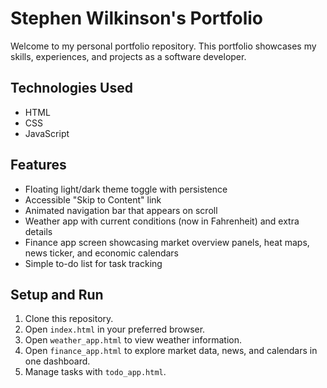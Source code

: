 # Stephen Wilkinson's Portfolio

Welcome to my personal portfolio repository. This portfolio showcases my skills, experiences, and projects as a software developer.


## Technologies Used

- HTML
- CSS
- JavaScript

## Features

- Floating light/dark theme toggle with persistence
- Accessible "Skip to Content" link
- Animated navigation bar that appears on scroll
- Weather app with current conditions (now in Fahrenheit) and extra details
- Finance app screen showcasing market overview panels, heat maps, news ticker, and economic calendars
- Simple to-do list for task tracking

## Setup and Run

1. Clone this repository.
2. Open `index.html` in your preferred browser.
3. Open `weather_app.html` to view weather information.
4. Open `finance_app.html` to explore market data, news, and calendars in one dashboard.
5. Manage tasks with `todo_app.html`.
